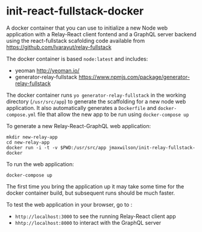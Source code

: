 # init-react-fullstack-docker

A docker container that you can use to initialize a new Node web application with a Relay-React client fontend and a GraphQL server backend using the react-fullstack scafolding code available from https://github.com/lvarayut/relay-fullstack

The docker container is based `node:latest` and includes:

- yeoman http://yeoman.io/
- generator-relay-fullstack https://www.npmjs.com/package/generator-relay-fullstack

The docker container runs `yo generator-relay-fullstack` in the working directory (`/usr/src/app`) to generate the scaffolding for a new node web application. It also automatically generates a `Dockerfile` and `docker-compose.yml` file that allow the new app to be run using `docker-compose up`

To generate a new Relay-React-GraphQL web application:

```
mkdir new-relay-app
cd new-relay-app
docker run -i -t -v $PWD:/usr/src/app jmaxwilson/init-relay-fullstack-docker
```
To run the web application:

```
docker-compose up
```

The first time you bring the application up it may take some time for the docker container build, but subsequent runs should be much faster.

To test the web application in your browser, go to :

- `http://localhost:3000` to see the running Relay-React client app
- `hhtp://localhost:8000` to interact with the GraphQL server

 
